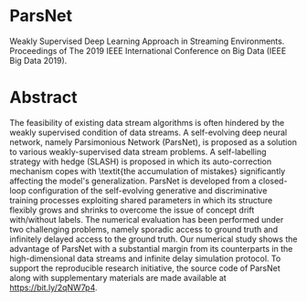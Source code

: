 # ParsNet
Weakly Supervised Deep Learning Approach in Streaming Environments. Proceedings of The 2019 IEEE International Conference on Big Data (IEEE Big Data 2019).

# Abstract
The feasibility of existing data stream algorithms is often hindered by the weakly supervised condition of data streams. A self-evolving deep neural network, namely Parsimonious Network (ParsNet), is proposed as a solution to various weakly-supervised data stream problems. A self-labelling strategy with hedge (SLASH) is proposed in which its auto-correction mechanism copes with \textit{the accumulation of mistakes} significantly affecting the model's generalization. ParsNet is developed from a closed-loop configuration of the self-evolving generative and discriminative training processes exploiting shared parameters in which its structure flexibly grows and shrinks to overcome the issue of concept drift with/without labels. The numerical evaluation has been performed under two challenging problems, namely sporadic access to ground truth and infinitely delayed access to the ground truth. Our numerical study shows the advantage of ParsNet with a substantial margin from its counterparts in the high-dimensional data streams and infinite delay simulation protocol. To support the reproducible research initiative, the source code of ParsNet along with supplementary materials are made available at https://bit.ly/2qNW7p4.
